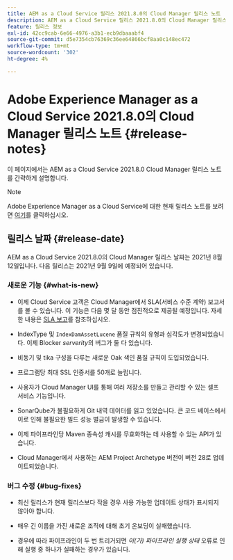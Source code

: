 ```yaml
---
title: AEM as a Cloud Service 릴리스 2021.8.0의 Cloud Manager 릴리스 노트
description: AEM as a Cloud Service 릴리스 2021.8.0의 Cloud Manager 릴리스 노트
feature: 릴리스 정보
exl-id: 42cc9cab-6e66-4976-a3b1-ecb9dbaaabf4
source-git-commit: d5e7354cb76369c36ee64866bcf8aa0c148ec472
workflow-type: tm+mt
source-wordcount: '302'
ht-degree: 4%

---
```


# Adobe Experience Manager as a Cloud Service 2021.8.0의 Cloud Manager 릴리스 노트 {#release-notes}

이 페이지에서는 AEM as a Cloud Service 2021.8.0 Cloud Manager 릴리스 노트를 간략하게 설명합니다.

>[!NOTE]
>Adobe Experience Manager as a Cloud Service에 대한 현재 릴리스 노트를 보려면 [여기](https://experienceleague.adobe.com/docs/experience-manager-cloud-service/release-notes/release-notes/release-notes-current.html?lang=ko-KR)를 클릭하십시오.

## 릴리스 날짜 {#release-date}

AEM as a Cloud Service 2021.8.0의 Cloud Manager 릴리스 날짜는 2021년 8월 12일입니다.
다음 릴리스는 2021년 9월 9일에 예정되어 있습니다.

### 새로운 기능 {#what-is-new}

* 이제 Cloud Service 고객은 Cloud Manager에서 SLA(서비스 수준 계약) 보고서를 볼 수 있습니다. 이 기능은 다음 몇 달 동안 점진적으로 제공될 예정입니다.
자세한 내용은 [SLA 보고](https://experienceleague.adobe.com/docs/experience-manager-cloud-service/implementing/using-cloud-manager/sla-reporting.html)를 참조하십시오.

* IndexType 및 `IndexDamAssetLucene` 품질 규칙의 유형과 심각도가 변경되었습니다. 이제 Blocker *serverity*&#x200B;의 버그가 둘 다 있습니다.

* 비동기 및 tika 구성을 다루는 새로운 Oak 색인 품질 규칙이 도입되었습니다.

* 프로그램당 최대 SSL 인증서를 50개로 늘립니다.

* 사용자가 Cloud Manager UI를 통해 여러 저장소를 만들고 관리할 수 있는 셀프 서비스 기능입니다.

* SonarQube가 불필요하게 Git 내역 데이터를 읽고 있었습니다. 큰 코드 베이스에서 이로 인해 불필요한 빌드 성능 벌금이 발생할 수 있습니다.

* 이제 파이프라인당 Maven 종속성 캐시를 무효화하는 데 사용할 수 있는 API가 있습니다.

* Cloud Manager에서 사용하는 AEM Project Archetype 버전이 버전 28로 업데이트되었습니다.

### 버그 수정 {#bug-fixes}

* 최신 릴리스가 현재 릴리스보다 작을 경우 사용 가능한 업데이트 상태가 표시되지 않아야 합니다.

* 매우 긴 이름을 가진 새로운 조직에 대해 초기 온보딩이 실패했습니다.

* 경우에 따라 파이프라인이 두 번 트리거되면 *이(가) 파이프라인 실행 상태* 오류로 인해 실행 중 하나가 실패하는 경우가 있습니다.


